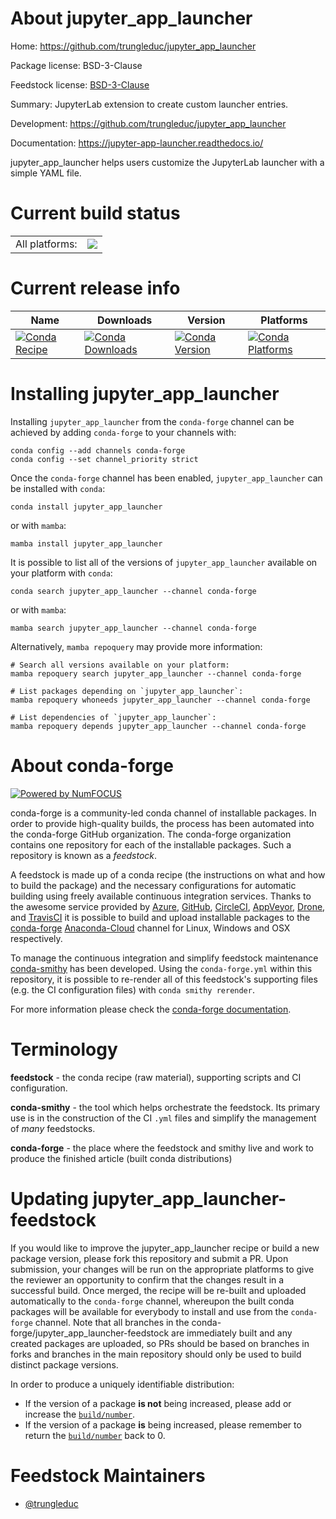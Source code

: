 About jupyter_app_launcher
==========================

Home: https://github.com/trungleduc/jupyter_app_launcher

Package license: BSD-3-Clause

Feedstock license: [BSD-3-Clause](https://github.com/conda-forge/jupyter_app_launcher-feedstock/blob/main/LICENSE.txt)

Summary: JupyterLab extension to create custom launcher entries.

Development: https://github.com/trungleduc/jupyter_app_launcher

Documentation: https://jupyter-app-launcher.readthedocs.io/

jupyter_app_launcher helps users customize the JupyterLab launcher with a simple YAML file.


Current build status
====================


<table><tr><td>All platforms:</td>
    <td>
      <a href="https://dev.azure.com/conda-forge/feedstock-builds/_build/latest?definitionId=17385&branchName=main">
        <img src="https://dev.azure.com/conda-forge/feedstock-builds/_apis/build/status/jupyter_app_launcher-feedstock?branchName=main">
      </a>
    </td>
  </tr>
</table>

Current release info
====================

| Name | Downloads | Version | Platforms |
| --- | --- | --- | --- |
| [![Conda Recipe](https://img.shields.io/badge/recipe-jupyter_app_launcher-green.svg)](https://anaconda.org/conda-forge/jupyter_app_launcher) | [![Conda Downloads](https://img.shields.io/conda/dn/conda-forge/jupyter_app_launcher.svg)](https://anaconda.org/conda-forge/jupyter_app_launcher) | [![Conda Version](https://img.shields.io/conda/vn/conda-forge/jupyter_app_launcher.svg)](https://anaconda.org/conda-forge/jupyter_app_launcher) | [![Conda Platforms](https://img.shields.io/conda/pn/conda-forge/jupyter_app_launcher.svg)](https://anaconda.org/conda-forge/jupyter_app_launcher) |

Installing jupyter_app_launcher
===============================

Installing `jupyter_app_launcher` from the `conda-forge` channel can be achieved by adding `conda-forge` to your channels with:

```
conda config --add channels conda-forge
conda config --set channel_priority strict
```

Once the `conda-forge` channel has been enabled, `jupyter_app_launcher` can be installed with `conda`:

```
conda install jupyter_app_launcher
```

or with `mamba`:

```
mamba install jupyter_app_launcher
```

It is possible to list all of the versions of `jupyter_app_launcher` available on your platform with `conda`:

```
conda search jupyter_app_launcher --channel conda-forge
```

or with `mamba`:

```
mamba search jupyter_app_launcher --channel conda-forge
```

Alternatively, `mamba repoquery` may provide more information:

```
# Search all versions available on your platform:
mamba repoquery search jupyter_app_launcher --channel conda-forge

# List packages depending on `jupyter_app_launcher`:
mamba repoquery whoneeds jupyter_app_launcher --channel conda-forge

# List dependencies of `jupyter_app_launcher`:
mamba repoquery depends jupyter_app_launcher --channel conda-forge
```


About conda-forge
=================

[![Powered by
NumFOCUS](https://img.shields.io/badge/powered%20by-NumFOCUS-orange.svg?style=flat&colorA=E1523D&colorB=007D8A)](https://numfocus.org)

conda-forge is a community-led conda channel of installable packages.
In order to provide high-quality builds, the process has been automated into the
conda-forge GitHub organization. The conda-forge organization contains one repository
for each of the installable packages. Such a repository is known as a *feedstock*.

A feedstock is made up of a conda recipe (the instructions on what and how to build
the package) and the necessary configurations for automatic building using freely
available continuous integration services. Thanks to the awesome service provided by
[Azure](https://azure.microsoft.com/en-us/services/devops/), [GitHub](https://github.com/),
[CircleCI](https://circleci.com/), [AppVeyor](https://www.appveyor.com/),
[Drone](https://cloud.drone.io/welcome), and [TravisCI](https://travis-ci.com/)
it is possible to build and upload installable packages to the
[conda-forge](https://anaconda.org/conda-forge) [Anaconda-Cloud](https://anaconda.org/)
channel for Linux, Windows and OSX respectively.

To manage the continuous integration and simplify feedstock maintenance
[conda-smithy](https://github.com/conda-forge/conda-smithy) has been developed.
Using the ``conda-forge.yml`` within this repository, it is possible to re-render all of
this feedstock's supporting files (e.g. the CI configuration files) with ``conda smithy rerender``.

For more information please check the [conda-forge documentation](https://conda-forge.org/docs/).

Terminology
===========

**feedstock** - the conda recipe (raw material), supporting scripts and CI configuration.

**conda-smithy** - the tool which helps orchestrate the feedstock.
                   Its primary use is in the construction of the CI ``.yml`` files
                   and simplify the management of *many* feedstocks.

**conda-forge** - the place where the feedstock and smithy live and work to
                  produce the finished article (built conda distributions)


Updating jupyter_app_launcher-feedstock
=======================================

If you would like to improve the jupyter_app_launcher recipe or build a new
package version, please fork this repository and submit a PR. Upon submission,
your changes will be run on the appropriate platforms to give the reviewer an
opportunity to confirm that the changes result in a successful build. Once
merged, the recipe will be re-built and uploaded automatically to the
`conda-forge` channel, whereupon the built conda packages will be available for
everybody to install and use from the `conda-forge` channel.
Note that all branches in the conda-forge/jupyter_app_launcher-feedstock are
immediately built and any created packages are uploaded, so PRs should be based
on branches in forks and branches in the main repository should only be used to
build distinct package versions.

In order to produce a uniquely identifiable distribution:
 * If the version of a package **is not** being increased, please add or increase
   the [``build/number``](https://docs.conda.io/projects/conda-build/en/latest/resources/define-metadata.html#build-number-and-string).
 * If the version of a package **is** being increased, please remember to return
   the [``build/number``](https://docs.conda.io/projects/conda-build/en/latest/resources/define-metadata.html#build-number-and-string)
   back to 0.

Feedstock Maintainers
=====================

* [@trungleduc](https://github.com/trungleduc/)


